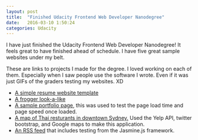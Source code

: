```yaml
---
layout: post
title:  "Finished Udacity Frontend Web Developer Nanodegree"
date:   2016-03-10 1:50:24
categories: Udacity
---
```


I have just finished the Udacity Frontend Web Developer Nanodegree! It feels great to have finished ahead of schedule. I have five great sample websites under my belt.

These are links to projects I made for the degree. I loved working on each of them. Especially when I saw people use the software I wrote. Even if it was just GIFs of the graders testing my websites. XD

- [A simple resume website template][resume]
- [A frogger look-a-like][arcade-game]
- [A sample portfolio page][mobile-port], this was used to test the page load time and page speed once loaded.
- [A map of Thai resturants in downtown Sydney.][sydney] Used the Yelp API, twitter bootstrap, and Google maps to make this application.
- [An RSS feed][feed] that includes testing from the Jasmine.js framework.


[resume]:      http://bdirgo.github.io/frontend-nanodegree-resume
[arcade-game]: http://bdirgo.github.io/frontend-nanodegree-arcade-game
[mobile-port]: http://bdirgo.github.io/frontend-nanodegree-mobile-portfolio
[sydney]:      http://bdirgo.github.io/frontend-nanodegree-neighborhood-map
[feed]:        http://bdirgo.github.io/frontend-nanodegree-feedreader
